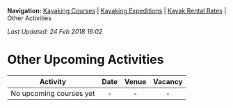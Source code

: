 **Navigation:** [Kayaking Courses](index) &#124; [Kayaking Expeditions](expedition) &#124; [Kayak Rental Rates](rental) &#124; Other Activities

_Last Updated: 24 Feb 2018 16:02_
# Other Upcoming Activities

Activity | Date | Venue | Vacancy
:---:|:---:|:---:|:---:
No upcoming courses yet|-|-|-

